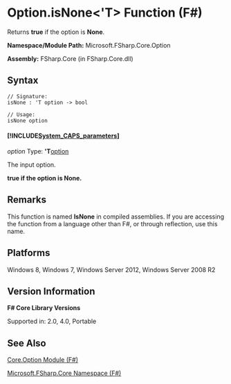 # Option.isNone<'T> Function (F#)

Returns **true** if the option is **None**.

**Namespace/Module Path:** Microsoft.FSharp.Core.Option

**Assembly:** FSharp.Core (in FSharp.Core.dll)


## Syntax

```
// Signature:
isNone : 'T option -> bool

// Usage:
isNone option
```

#### [!INCLUDE[System_CAPS_parameters](//System/Token/System_CAPS_parameters_md.md)]
*option*
Type: **'T**[option](http://msdn.microsoft.com/en-us/library/b08add48-34bf-4410-80a1-ef6a8daddc58)


The input option.



**true if the option is None.**
## Remarks
This function is named **IsNone** in compiled assemblies. If you are accessing the function from a language other than F#, or through reflection, use this name.


## Platforms
Windows 8, Windows 7, Windows Server 2012, Windows Server 2008 R2


## Version Information
**F# Core Library Versions**

Supported in: 2.0, 4.0, Portable




## See Also
[Core.Option Module &#40;F&#35;&#41;](Core.Option+Module+%28FSharp%29.md)

[Microsoft.FSharp.Core Namespace &#40;F&#35;&#41;](Microsoft.FSharp.Core+Namespace+%28FSharp%29.md)

